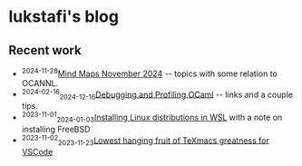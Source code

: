 # lukstafi's blog

## Recent work

- <sup>2024-11-28</sup>[Mind Maps November 2024](mind_maps/November.pdf) -- topics with some relation to OCANNL.
- <sup>2024-02-16</sup><sub>2024-12-16</sub>[Debugging and Profiling OCaml](notes/Debugging_OCaml.md) -- links and a couple tips.
- <sup>2023-11-01</sup><sub>2024-01-03</sub>[Installing Linux distributions in WSL](notes/WSL_install_new_distro.md) with a note on installing FreeBSD
- <sup>2023-11-02</sup><sub>2023-11-23</sub>[Lowest hanging fruit of TeXmacs greatness for VSCode](notes/VSCode_extension_WYSIWYG_KaTeX.md)

